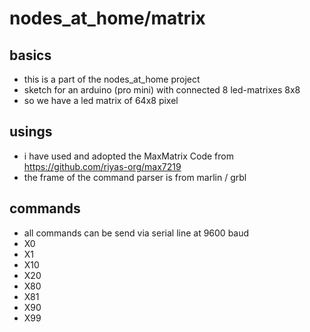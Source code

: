 # nodes_at_home/matrix

## basics

* this is a part of the nodes_at_home project
* sketch for an arduino (pro mini) with connected 8 led-matrixes 8x8
* so we have a led matrix of 64x8 pixel

## usings

* i have used and adopted the MaxMatrix Code from https://github.com/riyas-org/max7219
* the frame of the command parser is from marlin / grbl

## commands
* all commands can be send via serial line at 9600 baud
* X0
* X1
* X10
* X20
* X80
* X81
* X90
* X99




